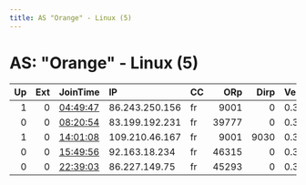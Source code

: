 ```yaml
---
title: AS "Orange" - Linux (5)
---
```


# AS: "Orange" - Linux (5)

|   Up |   Ext | JoinTime                                                                                            | IP             | CC   |   ORp |   Dirp | Version   | Contact   | Nickname      |   eFamMembers |
|-----:|------:|:----------------------------------------------------------------------------------------------------|:---------------|:-----|------:|-------:|:----------|:----------|:--------------|--------------:|
|    1 |     0 | [04:49:47](https://metrics.torproject.org/rs.html#details/89FC30E64F09EFB7749FF1F9523C654E46CF66A6) | 86.243.250.156 | fr   |  9001 |      0 | 0.3.5.8   | None      | gare2lest     |             1 |
|    0 |     0 | [08:20:54](https://metrics.torproject.org/rs.html#details/E2E44BDAEC270AAD16DF84FBD06EC580BF2F4BD5) | 83.199.192.231 | fr   | 39777 |      0 | 0.3.5.8   | None      | snap277       |             1 |
|    1 |     0 | [14:01:08](https://metrics.torproject.org/rs.html#details/EE76A07632C5081AC1F3BF7EA3B9D40C6F24E180) | 109.210.46.167 | fr   |  9001 |   9030 | 0.3.5.8   | None      | RaspberryPi3B |             1 |
|    0 |     0 | [15:49:56](https://metrics.torproject.org/rs.html#details/94219D1F50050293BE3F77384540DCF4908198C8) | 92.163.18.234  | fr   | 46315 |      0 | 0.3.5.8   | None      | snap277       |             1 |
|    0 |     0 | [22:39:03](https://metrics.torproject.org/rs.html#details/C5770A16E3F17E4006DFF138DBCA44EECAC7A857) | 86.227.149.75  | fr   | 45293 |      0 | 0.3.5.8   | None      | snap277       |             1 |
